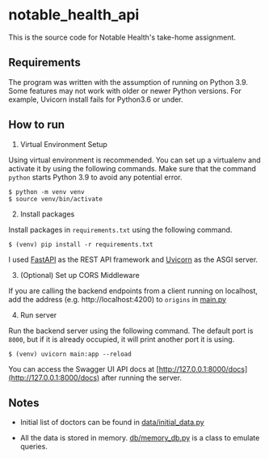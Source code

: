 # notable_health_api

This is the source code for Notable Health's take-home assignment.

## Requirements

The program was written with the assumption of running on Python 3.9. Some features may not work with older or newer Python versions. For example, Uvicorn install fails for Python3.6 or under.

## How to run

1. Virtual Environment Setup

Using virtual environment is recommended. You can set up a virtualenv and activate it by using the following commands. Make sure that the command `python` starts Python 3.9 to avoid any potential error.

```
$ python -m venv venv
$ source venv/bin/activate
```

2. Install packages

Install packages in `requirements.txt` using the following command.

```
$ (venv) pip install -r requirements.txt
```

I used [FastAPI](https://fastapi.tiangolo.com/) as the REST API framework and [Uvicorn](https://www.uvicorn.org/) as the ASGI server.

3. (Optional) Set up CORS Middleware

If you are calling the backend endpoints from a client running on localhost, add the address (e.g. http://localhost:4200) to `origins` in [main.py](./main.py)

4. Run server

Run the backend server using the following command. The default port is `8000`, but if it is already occupied, it will print another port it is using.

```
$ (venv) uvicorn main:app --reload
```

You can access the Swagger UI API docs at [http://127.0.0.1:8000/docs](http://127.0.0.1:8000/docs) after running the server.

## Notes

- Initial list of doctors can be found in [data/initial_data.py](./data/initial_data.py)

- All the data is stored in memory. [db/memory_db.py](./db/memory_db.py) is a class to emulate queries.
